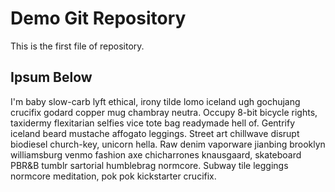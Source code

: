 # Demo Git Repository
This is the first file of repository.

##  Ipsum Below

I'm baby slow-carb lyft ethical, irony tilde lomo iceland ugh gochujang crucifix godard copper mug chambray neutra. Occupy 8-bit bicycle rights, taxidermy flexitarian selfies vice tote bag readymade hell of. Gentrify iceland beard mustache affogato leggings. Street art chillwave disrupt biodiesel church-key, unicorn hella. Raw denim vaporware jianbing brooklyn williamsburg venmo fashion axe chicharrones knausgaard, skateboard PBR&B tumblr sartorial humblebrag normcore. Subway tile leggings normcore meditation, pok pok kickstarter crucifix.
